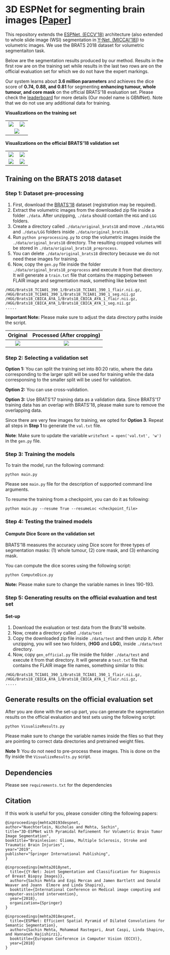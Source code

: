# 3D ESPNet for segmenting brain images [[Paper](https://link.springer.com/chapter/10.1007/978-3-030-11726-9_22)]

This repository extends the [ESPNet, (ECCV'18)](https://arxiv.org/abs/1803.06815) architecture (also extended to whole slide image (WSI) segmentation in [Y-Net, (MICCAI'18)](https://arxiv.org/pdf/1806.01313.pdf)) to volumetric images. We use the BRATS 2018 dataset for volumetric segmentaiton task.

Below are the segmentation results produced by our method. Results in the first row are on the training set while results in the last two rows are on the official evaluation set for which we do not have the expert markings. 

Our system learns about **3.6 million parameters** and achieves the dice score of **0.74, 0.88, and 0.81** for segmenting **enhancing tumour, whole tumour, and core mask** on the official BRATS'18 evaluation set. Please check the [leaderboard](https://www.cbica.upenn.edu/BraTS18/lboardValidation.html) for more details (Our model name is GBMNet). Note that we do not use any additional data for training.

**Visualizations on the training set**

<table>
 <tr width="100%">
  <td width="45%" align="center">
    <img src="images/brats_train_0.gif"> 
  </td>
  <td width="45%" align="center">
     <img src="images/brats_train_1.gif"> 
  </td>
 </tr>
 <tr >
  <td colspan=2 width="45%" align="center"> 
    <img src="images/brats_train_2.gif">
  </td>
 </tr>
</table>

**Visualizations on the official BRATS'18 validation set**

<table>
 <tr width="100%">
  <td width="45%" align="center">
    <img src="images/brats_val_0.gif" > 
  </td>
  <td width="45%" align="center">
     <img src="images/brats_val_1.gif"> 
  </td>
 </tr>
 <tr width="100%">
  <td width="45%" align="center">
    <img src="images/brats_val_3.gif"> 
  </td>
  <td width="45%" align="center">
     <img src="images/brats_val_4.gif"> 
  </td>
 </tr>
</table>

## Training on the BRATS 2018 dataset

### Step 1: Dataset pre-processing
 1. First, download the [BRATS'18](https://www.med.upenn.edu/sbia/brats2018/data.html) dataset (registration may be required).
 2. Extract the volumetric images from the downloaded zip file inside a folder ```./data```. After unzipping, ```./data``` should contain the ```HGG``` and ```LGG``` folders.
 3. Create a directory called ```./data/original_brats18``` and move ```./data/HGG``` and ```./data/LGG``` folders inside ```./data/original_brats18```.  
 4. Run ```python preprocessing.py``` to crop the volumetric images inside the ```./data/original_brats18``` directory. The resulting cropped volumes will be stored in ```./data/original_brats18_preprocess```.
 5. You can delete ```./data/original_brats18``` directory because we do not need these images for training.  
 6. Now, copy the ```gen.py``` file inside the folder ```./data/original_brats18_preprocess``` and execute it from that directory. It will generate a ```train.txt```  file that contains the mapping between FLAIR image and segmentation mask, something like below text
 ```
 /HGG/Brats18_TCIA01_390_1/Brats18_TCIA01_390_1_flair.nii.gz, /HGG/Brats18_TCIA01_390_1/Brats18_TCIA01_390_1_seg.nii.gz
/HGG/Brats18_CBICA_AYA_1/Brats18_CBICA_AYA_1_flair.nii.gz, /HGG/Brats18_CBICA_AYA_1/Brats18_CBICA_AYA_1_seg.nii.gz
.....
 ``` 
**Important Note:** Please make sure to adjust the data directory paths inside the script.

Original            |  Processed (After cropping)
:-------------------------:|:-------------------------:
![](images/before.png)  |  ![](images/after.png)

### Step 2: Selecting a validation set
**Option 1:** You can split the training set into 80:20 ratio, where the data corresponding to the larger split will be used for training while the data corresponsing to the smaller split will be used for validation.

**Option 2:** You can use cross-validation.

**Option 3:** Use BRATS'17 training data as a validation data. Since BRATS'17 training data has an overlap with BRATS'18, please make sure to remove the overlapping data. 

Since there are very few images for training, we opted for **Option 3**. Repeat all steps in **Step 1** to generate the ```val.txt``` file.

**Note**: Make sure to update the variable ```writeText = open('val.txt', 'w')```  in the ```gen.py``` file.

### Step 3: Training the models
To train the model, run the following command:
```
python main.py 
```
Please see ```main.py``` file for the description of supported command line arguments.

To resume the training from a checkpoint, you can do it as following:
```
python main.py --resume True --resumeLoc <checkpoint_file> 
``` 

### Step 4: Testing the trained models

#### Compute Dice Score on the validation set
BRATS'18 measures the accuracy using Dice score for three types of segmentation masks: (1) whole tumour, (2) core mask, and (3) enhancing mask. 

You can compute the dice scores using the following script:
```
python ComputeDice.py 
```

**Note:** Please make sure to change the variable names in lines 190-193.

### Step 5: Generating results on the official evaluation and test set

#### Set-up
 1. Download the evaluation or test data from the Brats'18 website.
 2. Now, create a directory called ```./data/test```
 3. Copy the downloaded zip file inside ```./data/test``` and then unzip it. After unzipping, you will see two folders, (**HGG** and **LGG**), inside ```./data/test``` directory.  
 4. Now, copy ```gen_official.py``` file inside the folder ```./data/test``` and execute it from that directory. It will generate a ```test.txt```  file that contains the FLAIR image file names, something similar to this:
 ```
 /HGG/Brats18_TCIA01_390_1/Brats18_TCIA01_390_1_flair.nii.gz, 
/HGG/Brats18_CBICA_AYA_1/Brats18_CBICA_AYA_1_flair.nii.gz, 
.....
 ``` 

## Generate results on the official evaluation set
After you are done with the set-up part, you can generate the segmentation results on the official evaluation and test sets using the following script:
```
python VisualizeResults.py 
```

Please make sure to change the variable names inside the files so that they are pointing to correct data directories and pretrained weight files.

**Note 1:** You do not need to pre-process these images. This is done on the fly inside the ```VisualizeResults.py``` script.

## Dependencies

Please see ```requirements.txt``` for the dependencies

## Citation
If this work is useful for you, please consider citing the following papers:

```
@inproceedings{mehta20193despnet,
author="Nuechterlein, Nicholas and Mehta, Sachin",
title="3D-ESPNet with Pyramidal Refinement for Volumetric Brain Tumor Image Segmentation",
booktitle="Brainlesion: Glioma, Multiple Sclerosis, Stroke and Traumatic Brain Injuries",
year="2019",
publisher="Springer International Publishing",
}

@inproceedings{mehta2018ynet,
  title={{Y-Net: Joint Segmentation and Classification for Diagnosis of Breast Biopsy Images}},
  author={Sachin Mehta and Ezgi Mercan and Jamen Bartlett and Donald Weaver and Joann  Elmore and Linda Shapiro},
  booktitle={International Conference on Medical image computing and computer-assisted intervention},
  year={2018},
  organization={Springer}
}

@inproceedings{mehta2018espnet,
  title={ESPNet: Efficient Spatial Pyramid of Dilated Convolutions for Semantic Segmentation},
  author={Sachin Mehta, Mohammad Rastegari, Anat Caspi, Linda Shapiro, and Hannaneh Hajishirzi},
  booktitle={European Conference in Computer Vision (ECCV)},
  year={2018}
} 
```
